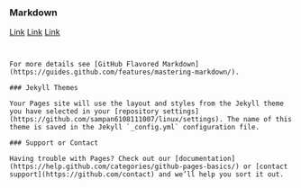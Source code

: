 

### Markdown
[Link](https://sampan6108111007/linux/blob/master/กนู.docx/github.io/)
[Link](https://github.com/sampan6108111007/linux/blob/master/)
[Link](https://github.com/sampan6108111007/linux/blob/master/)



```


For more details see [GitHub Flavored Markdown](https://guides.github.com/features/mastering-markdown/).

### Jekyll Themes

Your Pages site will use the layout and styles from the Jekyll theme you have selected in your [repository settings](https://github.com/sampan6108111007/linux/settings). The name of this theme is saved in the Jekyll `_config.yml` configuration file.

### Support or Contact

Having trouble with Pages? Check out our [documentation](https://help.github.com/categories/github-pages-basics/) or [contact support](https://github.com/contact) and we’ll help you sort it out.
